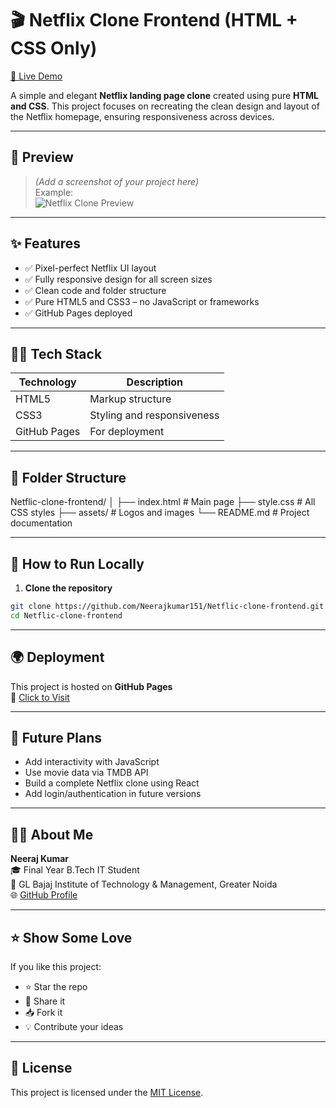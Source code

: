 # 🎬 Netflix Clone Frontend (HTML + CSS Only)

[🔗 Live Demo](https://neerajkumar151.github.io/Netflic-clone-frontend/)

A simple and elegant **Netflix landing page clone** created using pure **HTML and CSS**. This project focuses on recreating the clean design and layout of the Netflix homepage, ensuring responsiveness across devices.

---

## 📸 Preview

> *(Add a screenshot of your project here)*  
> Example:  
> ![Netflix Clone Preview](assets/preview.png)

---

## ✨ Features

- ✅ Pixel-perfect Netflix UI layout
- ✅ Fully responsive design for all screen sizes
- ✅ Clean code and folder structure
- ✅ Pure HTML5 and CSS3 – no JavaScript or frameworks
- ✅ GitHub Pages deployed

---

## 🧑‍💻 Tech Stack

| Technology | Description              |
|------------|--------------------------|
| HTML5      | Markup structure         |
| CSS3       | Styling and responsiveness |
| GitHub Pages | For deployment         |

---

## 📂 Folder Structure

Netflic-clone-frontend/
│
├── index.html # Main page
├── style.css # All CSS styles
├── assets/ # Logos and images
└── README.md # Project documentation


---

## 🚀 How to Run Locally

1. **Clone the repository**  
```bash
git clone https://github.com/Neerajkumar151/Netflic-clone-frontend.git
cd Netflic-clone-frontend
```
---

## 🌍 Deployment

This project is hosted on **GitHub Pages**  
🔗 [Click to Visit](https://neerajkumar151.github.io/Netflic-clone-frontend/)

---

## 🔮 Future Plans

- Add interactivity with JavaScript  
- Use movie data via TMDB API  
- Build a complete Netflix clone using React  
- Add login/authentication in future versions  

---

## 🙋‍♂️ About Me

**Neeraj Kumar**  
🎓 Final Year B.Tech IT Student  
🏫 GL Bajaj Institute of Technology & Management, Greater Noida  
🌐 [GitHub Profile](https://github.com/Neerajkumar151)

---

## ⭐ Show Some Love

If you like this project:

- ⭐ Star the repo  
- 📌 Share it  
- 📥 Fork it  
- 💡 Contribute your ideas  

---

## 📄 License

This project is licensed under the [MIT License](https://opensource.org/licenses/MIT).

